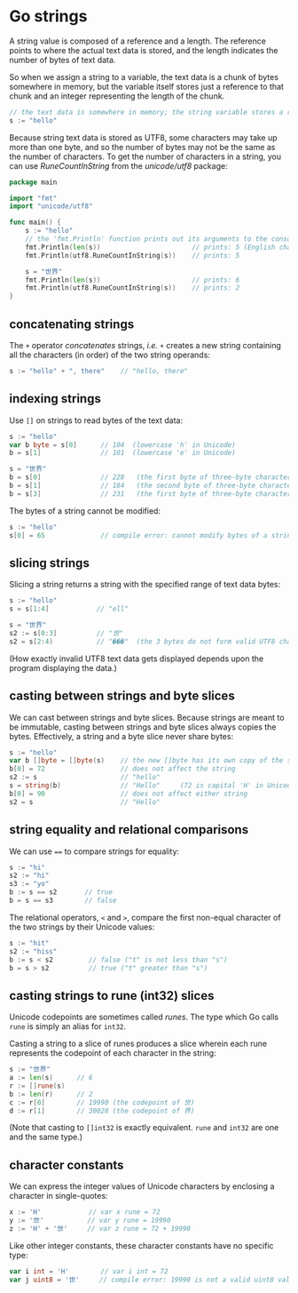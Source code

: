 # Go strings

A string value is composed of a reference and a length. The reference points to where the actual text data is stored, and the length indicates the number of bytes of text data.

So when we assign a string to a variable, the text data is a chunk of bytes somewhere in memory, but the variable itself stores just a reference to that chunk and an integer representing the length of the chunk.

```go
// the text data is somewhere in memory; the string variable stores a reference to that chunk and its length
s := "hello"
```

Because string text data is stored as UTF8, some characters may take up more than one byte, and so the number of bytes may not be the same as the number of characters. To get the number of characters in a string, you can use *RuneCountInString* from the *unicode/utf8* package:

```go
package main

import "fmt"
import "unicode/utf8"

func main() {
    s := "hello"
    // the 'fmt.Println' function prints out its arguments to the console
    fmt.Println(len(s))                       // prints: 5 (English characters are single-byte characters)
    fmt.Println(utf8.RuneCountInString(s))    // prints: 5

    s = "世界"
    fmt.Println(len(s))                       // prints: 6
    fmt.Println(utf8.RuneCountInString(s))    // prints: 2
}
```

## concatenating strings

The `+` operator *concatenates* strings, *i.e.* `+` creates a new string containing all the characters (in order) of the two string operands:

```go
s := "hello" + ", there"    // "hello, there"
```
## indexing strings

Use `[]` on strings to read bytes of the text data:

```go
s := "hello"
var b byte = s[0]      // 104  (lowercase 'h' in Unicode)
b = s[1]               // 101  (lowercase 'e' in Unicode)

s = "世界"
b = s[0]               // 228   (the first byte of three-byte character '世')
b = s[1]               // 184   (the second byte of three-byte character '世')
b = s[3]               // 231   (the first byte of three-byte character '界')
```

The bytes of a string cannot be modified:

```go
s := "hello"
s[0] = 65              // compile error: cannot modify bytes of a string
```

## slicing strings

Slicing a string returns a string with the specified range of text data bytes:

```go
s := "hello"
s = s[1:4]            // "ell"

s = "世界"
s2 := s[0:3]          // "世"
s2 = s[2:4)           // "���"  (the 3 bytes do not form valid UTF8 characters)
```

(How exactly invalid UTF8 text data gets displayed depends upon the program displaying the data.)

## casting between strings and byte slices

We can cast between strings and byte slices. Because strings are meant to be immutable, casting between strings and byte slices always copies the bytes. Effectively, a string and a byte slice never share bytes:

```go
s := "hello"
var b []byte = []byte(s)    // the new []byte has its own copy of the string's bytes
b[0] = 72                   // does not affect the string
s2 := s                     // "hello"
s = string(b)               // "Hello"     (72 is capital 'H' in Unicode)
b[0] = 90                   // does not affect either string
s2 = s                      // "Hello"
```

## string equality and relational comparisons

We can use `==` to compare strings for equality:

```go
s := "hi"
s2 := "hi"
s3 := "yo"
b := s == s2       // true
b = s == s3        // false
```

The relational operators, `<` and `>`, compare the first non-equal character of the two strings by their Unicode values:

```go
s := "hit"
s2 := "hiss"
b := s < s2         // false ("t" is not less than "s")
b = s > s2          // true ("t" greater than "s")

```

## casting strings to rune (int32) slices

Unicode codepoints are sometimes called *runes*. The type which Go calls `rune` is simply an alias for `int32`.

Casting a string to a slice of runes produces a slice wherein each rune represents the codepoint of each character in the string:

```go
s := "世界"
a := len(s)      // 6
r := []rune(s)
b := len(r)      // 2
c := r[0]        // 19990 (the codepoint of 世)
d := r[1]        // 30028 (the codepoint of 界)
```

(Note that casting to `[]int32` is exactly equivalent. `rune` and `int32` are one and the same type.)

## character constants

We can express the integer values of Unicode characters by enclosing a character in single-quotes:

```go
x := 'H'            // var x rune = 72 
y := '世'           // var y rune = 19990
z := 'H' + '世'     // var z rune = 72 + 19990
```

Like other integer constants, these character constants have no specific type:

```go
var i int = 'H'        // var i int = 72
var j uint8 = '世'     // compile error: 19990 is not a valid uint8 value
```

